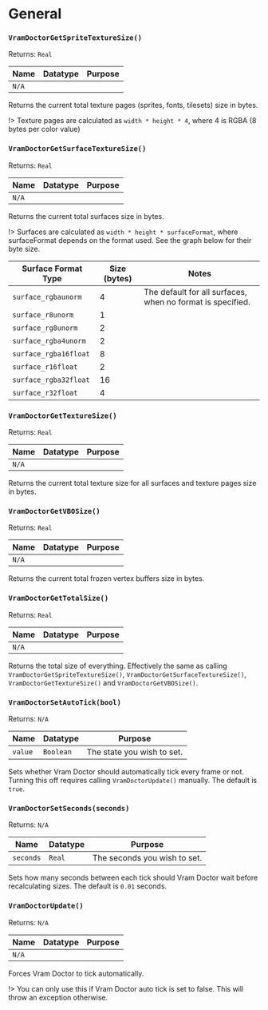 # General

### `VramDoctorGetSpriteTextureSize()`

Returns: `Real`

|Name|Datatype|Purpose|
|---|---|---|
|`N/A`|||

Returns the current total texture pages (sprites, fonts, tilesets) size in bytes.

!> Texture pages are calculated as `width * height * 4`, where 4 is RGBA (8 bytes per color value)

### `VramDoctorGetSurfaceTextureSize()`

Returns: `Real`

|Name|Datatype|Purpose|
|---|---|---|
|`N/A`|||

Returns the current total surfaces size in bytes.

!> Surfaces are calculated as `width * height * surfaceFormat`, where surfaceFormat depends on the format used. See the graph below for their byte size.

|Surface Format Type|Size (bytes)|Notes|
|---|---|---|
|`surface_rgbaunorm`|4|The default for all surfaces, when no format is specified.|
|`surface_r8unorm`|1|||
|`surface_rg8unorm`|2||
|`surface_rgba4unorm`|2||
|`surface_rgba16float`|8||
|`surface_r16float`|2||
|`surface_rgba32float`|16||
|`surface_r32float`|4||

### `VramDoctorGetTextureSize()`

Returns: `Real`

|Name|Datatype|Purpose|
|---|---|---|
|`N/A`|||

Returns the current total texture size for all surfaces and texture pages size in bytes.

### `VramDoctorGetVBOSize()`

Returns: `Real`

|Name|Datatype|Purpose|
|---|---|---|
|`N/A`|||

Returns the current total frozen vertex buffers size in bytes.

### `VramDoctorGetTotalSize()`

Returns: `Real`

|Name|Datatype|Purpose|
|---|---|---|
|`N/A`|||

Returns the total size of everything. Effectively the same as calling `VramDoctorGetSpriteTextureSize()`, `VramDoctorGetSurfaceTextureSize()`, `VramDoctorGetTextureSize()` and `VramDoctorGetVBOSize()`.

### `VramDoctorSetAutoTick(bool)`

Returns: `N/A`

|Name|Datatype|Purpose|
|---|---|---|
|`value`|`Boolean`|The state you wish to set.|

Sets whether Vram Doctor should automatically tick every frame or not. Turning this off requires calling `VramDoctorUpdate()` manually. The default is `true`.

### `VramDoctorSetSeconds(seconds)`

Returns: `N/A`

|Name|Datatype|Purpose|
|---|---|---|
|`seconds`|`Real`|The seconds you wish to set.|

Sets how many seconds between each tick should Vram Doctor wait before recalculating sizes. The default is `0.01` seconds.

### `VramDoctorUpdate()`

Returns: `N/A`

|Name|Datatype|Purpose|
|---|---|---|
|`N/A`|||

Forces Vram Doctor to tick automatically.

!> You can only use this if Vram Doctor auto tick is set to false. This will throw an exception otherwise.
